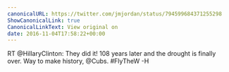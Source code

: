 ```yaml
---
canonicalURL: https://twitter.com/jmjordan/status/794599684371255298
ShowCanonicalLink: true
CanonicalLinkText: View original on
date: 2016-11-04T17:58:22+00:00
---
```

RT @HillaryClinton: They did it! 108 years later and the drought is finally over. Way to make history, @Cubs. #FlyTheW -H